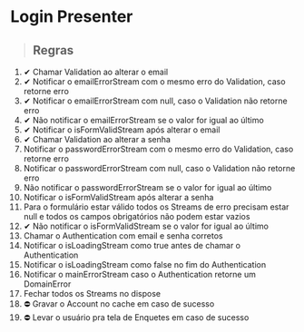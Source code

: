 # Login Presenter

> ## Regras
1. ✔ Chamar Validation ao alterar o email
2. ✔ Notificar o emailErrorStream com o mesmo erro do Validation, caso retorne erro
3. ✔ Notificar o emailErrorStream com null, caso o Validation não retorne erro
4. ✔ Não notificar o emailErrorStream se o valor for igual ao último
5. ✔ Notificar o isFormValidStream após alterar o email
6. ✔ Chamar Validation ao alterar a senha
7. Notificar o passwordErrorStream com o mesmo erro do Validation, caso retorne erro
8. Notificar o passwordErrorStream com null, caso o Validation não retorne erro
9. Não notificar o passwordErrorStream se o valor for igual ao último
10. Notificar o isFormValidStream após alterar a senha
11. Para o formulário estar válido todos os Streams de erro precisam estar null e todos os campos obrigatórios não podem estar vazios
12. ✔ Não notificar o isFormValidStream se o valor for igual ao último
13. Chamar o Authentication com email e senha corretos
14. Notificar o isLoadingStream como true antes de chamar o Authentication
15. Notificar o isLoadingStream como false no fim do Authentication
16. Notificar o mainErrorStream caso o Authentication retorne um DomainError
17. Fechar todos os Streams no dispose
18. ⛔️ Gravar o Account no cache em caso de sucesso
19. ⛔️ Levar o usuário pra tela de Enquetes em caso de sucesso